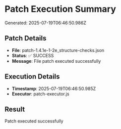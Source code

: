 # Patch Execution Summary
Generated: 2025-07-19T06:46:50.986Z

## Patch Details
- **File**: patch-1.4.1e-1-2e_structure-checks.json
- **Status**: ✅ SUCCESS
- **Message**: File patch executed successfully

## Execution Details
- **Timestamp**: 2025-07-19T06:46:50.985Z
- **Executor**: patch-executor.js

## Result
Patch executed successfully
